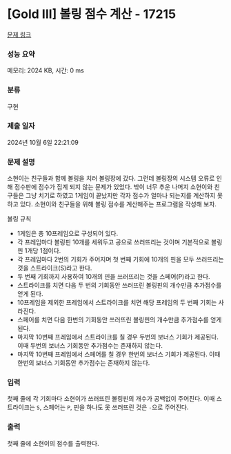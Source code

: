 # [Gold III] 볼링 점수 계산 - 17215 

[문제 링크](https://www.acmicpc.net/problem/17215) 

### 성능 요약

메모리: 2024 KB, 시간: 0 ms

### 분류

구현

### 제출 일자

2024년 10월 6일 22:21:09

### 문제 설명

<p>소현이는 친구들과 함께 볼링을 치러 볼링장에 갔다. 그런데 볼링장의 시스템 오류로 인해 점수판에 점수가 집계 되지 않는 문제가 있었다. 밖이 너무 추운 나머지 소현이와 친구들은 그냥 치기로 하였고 1게임이 끝났지만 각자 점수가 얼마나 되는지를 계산하지 못하고 있다. 소현이와 친구들을 위해 볼링 점수를 계산해주는 프로그램을 작성해 보자.</p>

<p>볼링 규칙</p>

<ul>
	<li>1게임은 총 10프레임으로 구성되어 있다.</li>
	<li>각 프레임마다 볼링핀 10개를 세워두고 공으로 쓰러뜨리는 것이며 기본적으로 볼링핀 1개당 1점이다.</li>
	<li>각 프레임마다 2번의 기회가 주어지며 첫 번째 기회에 10개의 핀을 모두 쓰러뜨리는 것을 스트라이크(S)라고 한다.</li>
	<li>두 번째 기회까지 사용하여 10개의 핀을 쓰러뜨리는 것을 스페어(P)라고 한다.</li>
	<li>스트라이크를 치면 다음 두 번의 기회동안 쓰러뜨린 볼링핀의 개수만큼 추가점수를  얻게 된다.</li>
	<li>10프레임을 제외한 프레임에서 스트라이크를 치면 해당 프레임의 두 번째 기회는 사라진다.</li>
	<li>스페어를 치면 다음 한번의 기회동안 쓰러뜨린 볼링핀의 개수만큼 추가점수를 얻게 된다.</li>
	<li>마지막 10번째 프레임에서 스트라이크를 칠 경우 두번의 보너스 기회가 제공된다. 이때 두번의 보너스 기회동안 추가점수는 존재하지 않는다.</li>
	<li>마지막 10번째 프레임에서 스페어를 칠 경우 한번의 보너스 기회가 제공된다. 이때 한번의 보너스 기회동안 추가점수는 존재하지 않는다.</li>
</ul>

### 입력 

 <p>첫째 줄에 각 기회마다 소현이가 쓰러뜨린 볼링핀의 개수가 공백없이 주어진다. 이때 스트라이크는 <code>S</code>, 스페어는 <code>P</code>, 핀을 하나도 못 쓰러뜨린 것은 <code>-</code>으로 주어진다.</p>

### 출력 

 <p>첫째 줄에 소현이의 점수를 출력한다.</p>

